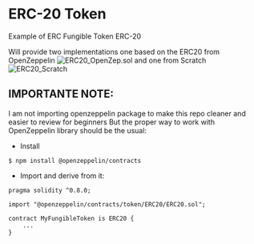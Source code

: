 # ERC-20 Token
Example of ERC Fungible Token ERC-20

Will provide two implementations one based on the ERC20 from OpenZeppelin ![ERC20_OpenZep.sol](contracts/ERC20_OpenZep.sol) and one from Scratch ![ERC20_Scratch](contracts/ERC20_Scratch.sol)

## IMPORTANTE NOTE:
I am not importing openzeppelin package to make this repo cleaner and easier to review for beginners
But the proper way to work with OpenZeppelin library should be the usual:
* Install
```
$ npm install @openzeppelin/contracts
```
* Import and derive from it:
```
pragma solidity ^0.8.0;

import "@openzeppelin/contracts/token/ERC20/ERC20.sol";

contract MyFungibleToken is ERC20 {
    ...
}
```